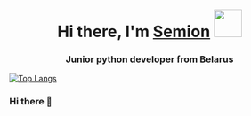 <h1 align="center">Hi there, I'm <a href="https://daniilshat.ru/" target="_blank">Semion</a> 
<img src="https://github.com/blackcater/blackcater/raw/main/images/Hi.gif" width="50"/></h1>
<h3 align="center">Junior python developer from Belarus</h3>

[![Top Langs](https://github-readme-stats.vercel.app/api/top-langs/?username=Semion-Sh&layout=compact)](https://github.com/anuraghazra/github-readme-stats)


### Hi there 👋

<!--
**Semion-Sh/Semion-Sh** is a ✨ _special_ ✨ repository because its `README.md` (this file) appears on your GitHub profile.

Here are some ideas to get you started:

- 🔭 I’m currently working on ...
- 🌱 I’m currently learning ...
- 👯 I’m looking to collaborate on ...
- 🤔 I’m looking for help with ...
- 💬 Ask me about ...
- 📫 How to reach me: ...
- 😄 Pronouns: ...
- ⚡ Fun fact: ...
-->
